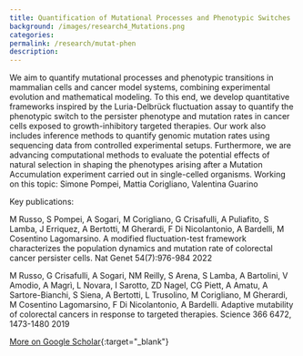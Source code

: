 ```yaml
---
title: Quantification of Mutational Processes and Phenotypic Switches
background: /images/research4_Mutations.png
categories: 
permalink: /research/mutat-phen
description:
---
```


We aim to quantify mutational processes and phenotypic transitions in mammalian cells and cancer model systems, combining experimental evolution and mathematical modeling. To this end, we develop quantitative frameworks inspired by the Luria-Delbrück fluctuation assay to quantify the phenotypic switch to the persister phenotype and mutation rates in cancer cells exposed to growth-inhibitory targeted therapies. Our work also includes inference methods to quantify genomic mutation rates using sequencing data from controlled experimental setups. Furthermore, we are advancing computational methods to evaluate the potential effects of natural selection in shaping the phenotypes arising after a Mutation Accumulation experiment carried out in single-celled organisms.
Working on this topic: Simone Pompei, Mattia Corigliano, Valentina Guarino

Key publications:

M Russo, S Pompei, A Sogari, M Corigliano, G Crisafulli, A Puliafito, S Lamba, J Erriquez, A Bertotti, M Gherardi, F Di Nicolantonio, A Bardelli, M Cosentino Lagomarsino. A modified fluctuation-test framework characterizes the population dynamics and mutation rate of colorectal cancer persister cells. Nat Genet 54(7):976-984 2022

M Russo, G Crisafulli, A Sogari, NM Reilly, S Arena, S Lamba, A Bartolini, V Amodio, A Magrì, L Novara, I Sarotto, ZD Nagel, CG Piett, A Amatu, A Sartore-Bianchi, S Siena, A Bertotti, L Trusolino, M Corigliano, M Gherardi, M Cosentino Lagomarsino, F Di Nicolantonio, A Bardelli. Adaptive mutability of colorectal cancers in response to targeted therapies. Science 366 6472, 1473-1480 2019 

[More on Google Scholar](https://scholar.google.com/citations?user=jJ0S7vUAAAAJ 'Google Scholar'){:target="_blank"}

